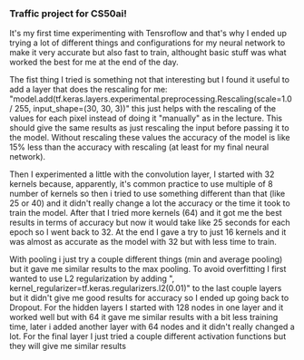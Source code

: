 ### Traffic project for CS50ai!

It's my first time experimenting with Tensroflow and that's why I ended up trying a lot of different things and configurations for my neural network to make it very accurate but also fast to train, althought basic stuff was what worked the best for me at the end of the day. 

The fist thing I tried is something not that interesting but I found it useful to add a layer that does the rescaling for me: 
"model.add(tf.keras.layers.experimental.preprocessing.Rescaling(scale=1.0 / 255, input_shape=(30, 30, 3))"
this just helps with the rescaling of the values for each pixel instead of doing it "manually" as in the lecture. This should give the same results as just rescaling the input before passing it to the model. Without rescaling these values the accuracy of the model is like 15% less than the accuracy with rescaling (at least for my final neural network).

Then I experimented a little with the convolution layer, I started with 32 kernels because, apparently, it's common practice to use multiple of 8 number of kernels so then i tried to use something different than that (like 25 or 40) and it didn't really change a lot the accuracy or the time it took to train the model. After that I tried more kernels (64) and it got me the best results in terms of accuracy but now it would take like 25 seconds for each epoch so I went back to 32. At the end I gave a try to just 16 kernels and it was almost as accurate as the model with 32 but with less time to train.

With pooling i just try a couple different things (min and average pooling) but it gave me similar results to the max pooling.
To avoid overfitting I first wanted to use L2 regularization by adding ", kernel_regularizer=tf.keras.regularizers.l2(0.01)" to the last couple layers but it didn't give me good results for accuracy so I ended up going back to Dropout.
For the hidden layers I started with 128 nodes in one layer and it worked well but with 64 it gave me similar results with a bit less training time, later i added another layer with 64 nodes and it didn't really changed a lot.
For the final layer I just tried a couple different activation functions but they will give me similar results